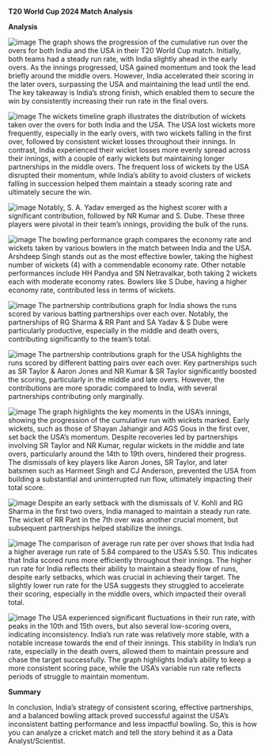 **T20 World Cup 2024 Match Analysis**

**Analysis**

![image](https://github.com/Ansari-Afzal/T20-World-Cup-2024-Match-Analysis/assets/111781863/c92c85fa-f4c7-453e-8358-5cb038eec7c1)
The graph shows the progression of the cumulative run over the overs for both India and the USA in their T20 World Cup match. Initially, both teams had a steady run rate, with India slightly ahead in the early overs. As the innings progressed, USA gained momentum and took the lead briefly around the middle overs. However, India accelerated their scoring in the later overs, surpassing the USA and maintaining the lead until the end. The key takeaway is India’s strong finish, which enabled them to secure the win by consistently increasing their run rate in the final overs.

![image](https://github.com/Ansari-Afzal/T20-World-Cup-2024-Match-Analysis/assets/111781863/44af1e17-645d-466e-a9c2-e9d62f0f3929)
The wickets timeline graph illustrates the distribution of wickets taken over the overs for both India and the USA. The USA lost wickets more frequently, especially in the early overs, with two wickets falling in the first over, followed by consistent wicket losses throughout their innings. In contrast, India experienced their wicket losses more evenly spread across their innings, with a couple of early wickets but maintaining longer partnerships in the middle overs. The frequent loss of wickets by the USA disrupted their momentum, while India’s ability to avoid clusters of wickets falling in succession helped them maintain a steady scoring rate and ultimately secure the win.

![image](https://github.com/Ansari-Afzal/T20-World-Cup-2024-Match-Analysis/assets/111781863/bee8ca2e-a884-4f6b-9481-e376625867c9)
Notably, S. A. Yadav emerged as the highest scorer with a significant contribution, followed by NR Kumar and S. Dube. These three players were pivotal in their team’s innings, providing the bulk of the runs.

![image](https://github.com/Ansari-Afzal/T20-World-Cup-2024-Match-Analysis/assets/111781863/e1c447fd-7937-4697-a502-1f61045d8bf5)
The bowling performance graph compares the economy rate and wickets taken by various bowlers in the match between India and the USA. Arshdeep Singh stands out as the most effective bowler, taking the highest number of wickets (4) with a commendable economy rate. Other notable performances include HH Pandya and SN Netravalkar, both taking 2 wickets each with moderate economy rates. Bowlers like S Dube, having a higher economy rate, contributed less in terms of wickets.

![image](https://github.com/Ansari-Afzal/T20-World-Cup-2024-Match-Analysis/assets/111781863/3d19f1c0-d0c1-4943-a8e1-beec4d9fa112)
The partnership contributions graph for India shows the runs scored by various batting partnerships over each over. Notably, the partnerships of RG Sharma & RR Pant and SA Yadav & S Dube were particularly productive, especially in the middle and death overs, contributing significantly to the team’s total.

![image](https://github.com/Ansari-Afzal/T20-World-Cup-2024-Match-Analysis/assets/111781863/08647950-9b90-45d4-a781-b7eeae84766b)
The partnership contributions graph for the USA highlights the runs scored by different batting pairs over each over. Key partnerships such as SR Taylor & Aaron Jones and NR Kumar & SR Taylor significantly boosted the scoring, particularly in the middle and late overs. However, the contributions are more sporadic compared to India, with several partnerships contributing only marginally.

![image](https://github.com/Ansari-Afzal/T20-World-Cup-2024-Match-Analysis/assets/111781863/19572cf8-9798-4af7-a41d-272b6e8d15d3)
The graph highlights the key moments in the USA’s innings, showing the progression of the cumulative run with wickets marked. Early wickets, such as those of Shayan Jahangir and AGS Gous in the first over, set back the USA’s momentum. Despite recoveries led by partnerships involving SR Taylor and NR Kumar, regular wickets in the middle and late overs, particularly around the 14th to 19th overs, hindered their progress. The dismissals of key players like Aaron Jones, SR Taylor, and later batsmen such as Harmeet Singh and CJ Anderson, prevented the USA from building a substantial and uninterrupted run flow, ultimately impacting their total score.

![image](https://github.com/Ansari-Afzal/T20-World-Cup-2024-Match-Analysis/assets/111781863/09b5be58-1bac-4689-ba8d-1bc990921b8c)
Despite an early setback with the dismissals of V. Kohli and RG Sharma in the first two overs, India managed to maintain a steady run rate. The wicket of RR Pant in the 7th over was another crucial moment, but subsequent partnerships helped stabilize the innings.

![image](https://github.com/Ansari-Afzal/T20-World-Cup-2024-Match-Analysis/assets/111781863/97799594-0f0c-4d99-80ec-39095266f4c6)
The comparison of average run rate per over shows that India had a higher average run rate of 5.84 compared to the USA’s 5.50. This indicates that India scored runs more efficiently throughout their innings. The higher run rate for India reflects their ability to maintain a steady flow of runs, despite early setbacks, which was crucial in achieving their target. The slightly lower run rate for the USA suggests they struggled to accelerate their scoring, especially in the middle overs, which impacted their overall total.

![image](https://github.com/Ansari-Afzal/T20-World-Cup-2024-Match-Analysis/assets/111781863/c9f7e8b8-2823-4811-8367-5fb88ce8d2b3)
The USA experienced significant fluctuations in their run rate, with peaks in the 10th and 15th overs, but also several low-scoring overs, indicating inconsistency. India’s run rate was relatively more stable, with a notable increase towards the end of their innings. This stability in India’s run rate, especially in the death overs, allowed them to maintain pressure and chase the target successfully. The graph highlights India’s ability to keep a more consistent scoring pace, while the USA’s variable run rate reflects periods of struggle to maintain momentum.

**Summary**

In conclusion, India’s strategy of consistent scoring, effective partnerships, and a balanced bowling attack proved successful against the USA’s inconsistent batting performance and less impactful bowling. So, this is how you can analyze a cricket match and tell the story behind it as a Data Analyst/Scientist.
